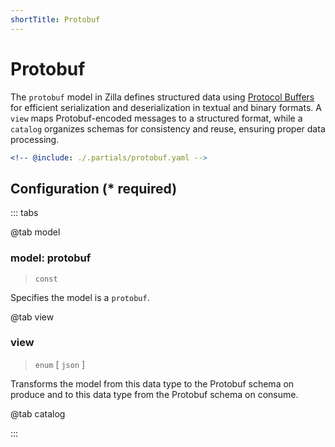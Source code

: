 ```yaml
---
shortTitle: Protobuf
---
```


# Protobuf

The `protobuf` model in Zilla defines structured data using [Protocol Buffers](https://protobuf.dev/) for efficient serialization and deserialization in textual and binary formats. A `view` maps Protobuf-encoded messages to a structured format, while a `catalog` organizes schemas for consistency and reuse, ensuring proper data processing.

```yaml {1}
<!-- @include: ./.partials/protobuf.yaml -->
```

## Configuration (\* required)

::: tabs

@tab model

### model: protobuf

> `const`

Specifies the model is a `protobuf`.

@tab view

### view

> `enum` [ `json` ]

Transforms the model from this data type to the Protobuf schema on produce and to this data type from the Protobuf schema on consume.

@tab catalog

<!-- @include: ./.partials/catalog-protobuf.md -->

:::
